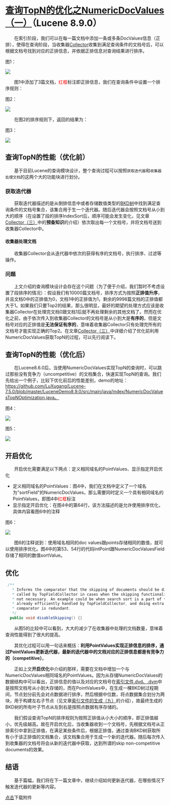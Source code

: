 # [查询TopN的优化之NumericDocValues（一）](https://www.amazingkoala.com.cn/Lucene/Search/)（Lucene 8.9.0）

&emsp;&emsp;在索引阶段，我们可以在每一篇文档中添加一条或多条DocValues信息（正排），使得在查询阶段，当收集器[Collector](https://www.amazingkoala.com.cn/Lucene/Search/2019/0812/82.html)收集到满足查询条件的文档号后，可以根据文档号找到对应的正排信息，并依据正排信息对查询结果进行排序。

图1：

<img src="http://www.amazingkoala.com.cn/uploads/lucene/Search/查询TopN的优化之NumericDocValues/查询TopN的优化之NumericDocValues（一）/1.png">

&emsp;&emsp;图1中添加了3篇文档，<font color=red>红框</font>标注即正排信息，我们在查询条件中设置一个排序规则：

图2：

<img src="http://www.amazingkoala.com.cn/uploads/lucene/Search/查询TopN的优化之NumericDocValues/查询TopN的优化之NumericDocValues（一）/2.png">

&emsp;&emsp;在图2的排序规则下，返回的结果为：

图3：

<img src="http://www.amazingkoala.com.cn/uploads/lucene/Search/查询TopN的优化之NumericDocValues/查询TopN的优化之NumericDocValues（一）/3.png">

## 查询TopN的性能（优化前）

&emsp;&emsp;基于目前Lucene的查询模块设计，整个查询过程可以按照`获取迭代器`和`收集器处理文档`的这两个大的功能块进行划分。

### 获取迭代器

&emsp;&emsp;获取迭代器描述的是从倒排信息中或者存储数值类型的[BKD树](https://www.amazingkoala.com.cn/Lucene/suoyinwenjian/2019/0424/53.html)中找到满足查询条件的文档号集合，该集合用于生一个迭代器。随后迭代器会按照文档号从小到大的顺序（在设置了段的排序IndexSort后，顺序可能会发生变化，见文章[Collector（三）](https://www.amazingkoala.com.cn/Lucene/Search/2019/0814/84.html)中的**预备知识**的介绍）依次取出每一个文档号，并将文档号送到收集器Collector中。

#### 收集器处理文档

&emsp;&emsp;收集器Collector会从迭代器中依次的获得有序的文档号，执行排序、过滤等操作。

### 问题

&emsp;&emsp;上文介绍的查询模块设计会存在这个问题（为了便于介绍，我们暂时不考虑设置了段排序的情况）：假设我们有10000篇文档号，排序方式为按照**正排值升序**，并且文档0中的正排值为0，文档1中的正排值为1，剩余的9998篇文档的正排值都大于1。如果我们只要Top2的结果，那么很明显，最好的期望的处理方式应该是收集器Collector在处理完文档0跟文档1后就不再处理剩余的其他文档了。然而在优化之前，由于依次传入到收集器Collector的文档号是从小到大是**有序的**，但是文档号对应的正排值是**无法保证有序的**，意味着收集器Collector只有处理完所有的文档号才能实现正确的Top2。在文章[Collector（三）](https://www.amazingkoala.com.cn/Lucene/Search/)中详细介绍了优化前利用NumericDocValues获取TopN的过程，可以先行阅读下。

## 查询TopN的性能（优化后）

&emsp;&emsp;在Lucene8.6.0后，当使用NumericDocValues实现TopN的查询时，可以跳过那些没有竞争力（uncompetitive）的文档集合，快速实现TopN的查询。我们先给出一个例子，比较下优化前后的性能差别，demo的地址：https://github.com/LuXugang/Lucene-7.5.0/blob/master/LuceneDemo8.9.0/src/main/java/index/NumericDocValuesTopNOptimization.java。

图4：

<img src="http://www.amazingkoala.com.cn/uploads/lucene/Search/查询TopN的优化之NumericDocValues/查询TopN的优化之NumericDocValues（一）/4.png">

图5：

<img src="http://www.amazingkoala.com.cn/uploads/lucene/Search/查询TopN的优化之NumericDocValues/查询TopN的优化之NumericDocValues（一）/5.png">

## 开启优化

&emsp;&emsp;开启优化需要满足以下两点：定义相同域名的PointValues、显示指定开启优化

- 定义相同域名的PointValues：图4中，我们在文档中定义了一个域名为"sortField"的NumericDocValues，那么需要同时定义一个具有相同域名的PointValues，即图4中<font color=red>红框</font>标注
- 显示指定开启优化：在图4中的第64行，该方法描述的是允许使用排序优化，具体内容看图6中的注释

图6：

<img src="http://www.amazingkoala.com.cn/uploads/lucene/Search/查询TopN的优化之NumericDocValues/查询TopN的优化之NumericDocValues（一）/6.png">

&emsp;&emsp;图6的注释说到：使用域名相同的doc values跟points存储相同的数值，就可以使用排序优化。图4中的第53、54行的代码IntPoint跟NumericDocValuesField存储了相同的数值sortValue。

## 优化

```java
 /**
   * Informs the comparator that the skipping of documents should be disabled. This function is
   * called by TopFieldCollector in cases when the skipping functionality should not be applied or
   * not necessary. An example could be when search sort is a part of the index sort, and can be
   * already efficiently handled by TopFieldCollector, and doing extra work for skipping in the
   * comparator is redundant.
   */
  public void disableSkipping() {}
```

&emsp;&emsp;从图5的比较中可以看到，大大的减少了在收集器中处理的文档数量，意味着查询性能得到了很大的提高。

&emsp;&emsp;其优化过程可以用一句话来概括：**利用PointValues实现正排信息的排序，通过PointValues更新迭代器，最新的迭代器中的文档对应的正排信息都是有竞争力的（competitive）**。

&emsp;&emsp;正如上文**开启优化**中介绍的那样，需要在文档中增加一个与NumericDocValues相同域名的PointValues。因为从存储NumericDocValues的数据结构中可以看出，正排信息的值以及对应的文档号在[索引文件.dvd、.dvm](https://www.amazingkoala.com.cn/Lucene/Index/2020/0507/139.html)中是按照文档号从小到大存储的，而在PointValues中，在生成一棵BKD树过程期间，节点划分前先会对点数据进行排序，然后根据中位数，将点数据集合划分为两块，用于构建左右子节点（见文章[索引文件的生成（九）](https://www.amazingkoala.com.cn/Lucene/Index/2020/0408/130.html)的介绍），故最终生成的BKD树的所有叶子节点从左到右是按照点数据有序存储的。

&emsp;&emsp;我们假设查询TopN的排序规则为按照正排值从小大小的顺序，即正排值越小，优先级越高。故在开启优化后，当收集器收到一个文档号，先根据文档号从正排索引中拿到正排值，在满足某些条件后，根据正排值，通过查询BKD树获取所有小于该正排值的文档集合，该文档集合用于生成一个新的迭代器。随后每次传入到收集器的文档号将会从新的迭代器中获取，达到所谓的skip non-competitive documents的效果。

## 结语

&emsp;&emsp;基于篇幅，我们将在下一篇文章中，继续介绍如何更新迭代器，在哪些情况下触发迭代器的更新等内容。

[点击](http://www.amazingkoala.com.cn/attachment/Lucene/Search/查询TopN的优化之NumericDocValues/查询TopN的优化之NumericDocValues（一）.zip)下载附件



